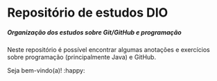# Repositório de estudos DIO
##### Organização dos estudos sobre Git/GitHub e programação

Neste repositório é possível encontrar algumas anotações e exercícios sobre programação (principalmente Java) e GitHub.



Seja bem-vindo(a)! :happy:
